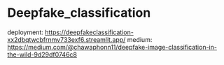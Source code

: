 # Deepfake_classification
deployment: https://deepfakeclassification-xx2dbqtwcbfrnmv733exf6.streamlit.app/
medium: https://medium.com/@chawaphonn11/deepfake-image-classification-in-the-wild-9d29df0746c8
